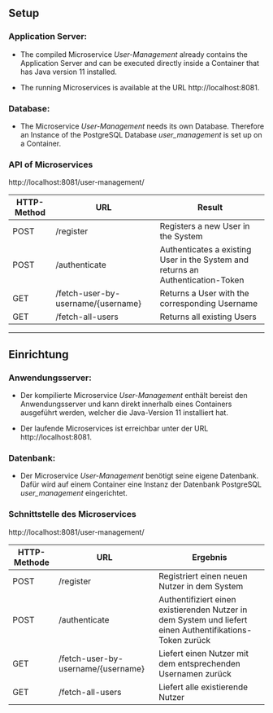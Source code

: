 ## Setup

### Application Server:
* The compiled Microservice *User-Management* already contains the Application Server and can be executed directly inside a Container that has Java version 11 installed.

* The running Microservices is available at the URL http://localhost:8081.

### Database:

* The Microservice *User-Management* needs its own Database. Therefore an Instance of the PostgreSQL Database *user_management* is set up on a Container.

### API of Microservices

http://localhost:8081/user-management/

| HTTP-Method | URL | Result |
| --- | --- | --- |
| POST | /register | Registers a new User in the System |
| POST | /authenticate | Authenticates a existing User in the System and returns an Authentication-Token |
| GET | /fetch-user-by-username/{username} | Returns a User with the corresponding Username |
| GET | /fetch-all-users | Returns all existing Users |
___

## Einrichtung
### Anwendungsserver:

* Der kompilierte Microservice *User-Management* enthält bereist den Anwendungsserver und kann direkt innerhalb eines Containers ausgeführt werden, welcher die Java-Version 11 installiert hat.

* Der laufende Microservices ist erreichbar unter der URL http://localhost:8081.

### Datenbank:

* Der Microservice *User-Management* benötigt seine eigene Datenbank. Dafür wird auf einem Container eine Instanz der Datenbank PostgreSQL *user_management* eingerichtet.

### Schnittstelle des Microservices

http://localhost:8081/user-management/

| HTTP-Methode | URL | Ergebnis |
| --- | --- | --- |
| POST | /register | Registriert einen neuen Nutzer in dem System |
| POST | /authenticate | Authentifiziert einen existierenden Nutzer in dem System und liefert einen Authentifikations-Token zurück |
| GET | /fetch-user-by-username/{username} | Liefert einen Nutzer mit dem entsprechenden Usernamen zurück |
| GET | /fetch-all-users | Liefert alle existierende Nutzer |
